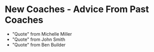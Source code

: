# New Coaches - Advice From Past Coaches

- "Quote" from Michelle Miller
- "Quote" from John Smith
- "Quote" from Ben Builder
